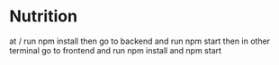 # Nutrition

at / run npm install
then go to backend and run npm start
then in other terminal go to frontend and run npm install and npm start
